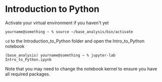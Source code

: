 # Introduction to Python

Activate your virtual environment if you haven't yet

```shell
yourname@something ~ % source ~/base_analysis/bin/activate
```

`cd` to the Introduction_to_Python folder and open the Intro_to_Python notebook

```shell
(base_analysis) yourname@something ~ % jupyter-lab Intro_to_Python.ipynb
```

Note that you may need to change the notebook kernel to ensure you have all required packages.
